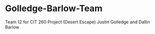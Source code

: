 # Golledge-Barlow-Team
Team 12 for CIT 260 Project (Desert Escape) Justin Golledge and Dallin Barlow
